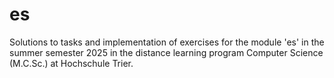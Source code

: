 # es
Solutions to tasks and implementation of exercises for the module 'es' in the summer semester 2025 in the distance learning program Computer Science (M.C.Sc.) at Hochschule Trier.
